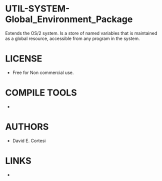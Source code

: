 UTIL-SYSTEM-Global_Environment_Package
======================================

Extends the OS/2 system. Is a store of named variables that is maintained as a global resource, accessible from any program in the system.

LICENSE
===============
* Free for Non commercial use.

COMPILE TOOLS
===============
* 

AUTHORS
===============
* David E. Cortesi

LINKS
===============
* 
